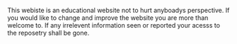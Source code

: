 This webiste is an educational website not to hurt anyboadys perspective. If you would like to change and improve the website you are more than welcome to. If any irrelevent information seen or reported your acesss to the reposetry shall be gone.

